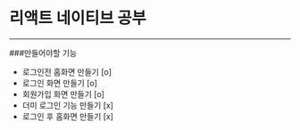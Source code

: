 # 리액트 네이티브 공부

---
###만들어야할 기능
- 로그인전 홈화면 만들기 [o]
- 로그인 화면 만들기 [o]
- 회원가입 화면 만들기 [o]
- 더미 로그인 기능 만들기 [x]  
- 로그인 후 홈화면 만들기 [x]
